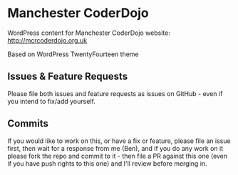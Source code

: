 # Manchester CoderDojo

WordPress content for Manchester CoderDojo website: http://mcrcoderdojo.org.uk

Based on WordPress TwentyFourteen theme

## Issues & Feature Requests

Please file both issues and feature requests as issues on GitHub - even if you intend to fix/add yourself.

## Commits

If you would like to work on this, or have a fix or feature, please file an issue first, then wait for a response from me (Ben), and if you do any work on it please fork the repo and commit to it - then file a PR against this one (even if you have push rights to this one) and I'll review before merging in.
